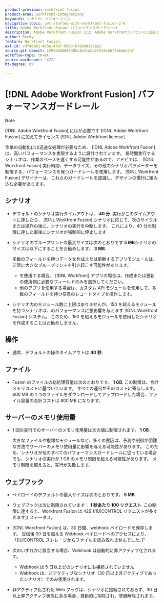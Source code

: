 ```yaml
---
product-previous: workfront-fusion
product-area: workfront-integrations
keywords: シナリオ，パフォーマンス
navigation-topic: get-started-with-workfront-fusion-2-0
title: Adobe Workfront Fusion パフォーマンスガードレール
description: Adobe Workfront Fusion には、Adobe Workfrontライセンスに加えて、Adobe Workfront Fusion ライセンスが必要です。
author: Becky
feature: Workfront Fusion
exl-id: cdf46eb1-46ba-4707-9063-b76899195a2c
source-git-commit: 229fd48d604385a1bfcaba2fd34eb6f3bbdde7a7
workflow-type: tm+mt
source-wordcount: '472'
ht-degree: 0%

---
```


# [!DNL Adobe Workfront Fusion] パフォーマンスガードレール

>[!NOTE]
>
>[!DNL Adobe Workfront Fusion] にはが必要です [!DNL Adobe Workfront Fusion] に加えてライセンス [!DNL Adobe Workfront license].

作業の自動化には迅速な処理が必要なため、 [!DNL Adobe Workfront Fusion] は、高いパフォーマンスを実現するように設計されています。 長時間実行するシナリオは、作業のペースを遅くする可能性があるので、アドビでは、 [!DNL Workfront Fusion] 実行時間、データサイズ、その他のシナリオパラメーターを制限する、パフォーマンスを保つガードレールを使用します。 [!DNL Workfront Fusion] デザイナーは、これらのガードレールを認識し、デザインの慣行に組み込む必要があります。

## シナリオ

* デフォルトのシナリオ実行タイムアウトは、 **40 分**. 実行がこのタイムアウトに達したら、 [!DNL Workfront Fusion] シナリオに応じて、次のサイクルまたは操作の後に、シナリオの実行を中断します。 これにより、40 分の制限に達した直後にシナリオが強制的に停止します
* シナリオのブループリントの最大サイズは次のとおりです **5 MB**&#x200B;シナリオのサイズは以下にすることをお勧めします。 **3 MB**.

   多数のフィールドを持つデータを作成または更新するアプリモジュールは、非常に大きなブループリントを引き起こす可能性があります。

   * を使用する場合、 [!DNL Workfront] アプリの場合は、作成または更新の使用例に必要なフィールドのみを選択してください。
   * 他のアプリを使用する場合は、カスタム API モジュールを使用して、多数のフィールドを持つ任意のレコードタイプを操作します。

* シナリオ内のモジュール数に上限はありませんが、150 を超えるモジュールを持つシナリオは、のパフォーマンスに悪影響を与えます [!DNL Workfront Fusion] システム。 このため、150 を超えるモジュールを使用したシナリオを作成することはお勧めしません。

## 操作

* 通常、デフォルトの操作タイムアウトは **40 秒**.

<!--
* The operation timeout for calls to Adobe Workfront is **120 seconds**.
-->

## ファイル

* Fusion のファイルの総処理容量は次のとおりです。 **1 GB**. この制限は、合計メモリコストに基づいています。 すべての運営がそのコストに寄与します。 400 MB の 1 つのファイルをダウンロードしてアップロードした場合、ファイル容量の合計コストは 800 MB になります。

## サーバーのメモリ使用量

* 1 回の実行でのサーバーのメモリ使用量は次の値に制限されます。 **1 GB**.

   大きなファイルや複雑なモジュールなど、多くの要因は、予測や制御が困難な方法でサーバーのメモリ使用量に影響を与える可能性があります。 このため、シナリオが他のすべてのパフォーマンスガードレールに従っている場合でも、シナリオの実行が 1 GB のメモリ制限を超える可能性があります。 メモリ制限を超えると、実行が失敗します。

## ウェブフック

* ペイロードのデフォルトの最大サイズは次のとおりです。 **5 MB**.
* ウェブフックは次に制限されています： **1 秒あたり 100 リクエスト**. この制限に達すると、Workfront Fusion は 429 ([!UICONTROL リクエストが多すぎます]) ステータス。
* [!DNL Workfront Fusion] は、30 日間、webhook ペイロードを保存します。 受信後 30 日を超える Webhook ペイロードへのアクセスにより、「[!UICONTROL ストレージからファイルを読み取れませんでした。]&quot;
* 次のいずれかに該当する場合、Webhook は自動的に非アクティブ化されます。

   * Webhook は 5 日以上どのシナリオにも接続されていません
   * Webhook は、非アクティブなシナリオ（30 日以上非アクティブであったシナリオ）でのみ使用されます。

* 非アクティブ化された Web フックは、シナリオに接続されておらず、30 日以上非アクティブ状態にある場合、自動的に削除され、登録解除されます。
